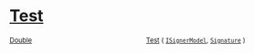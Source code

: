 # [Test](./OptimalDtwClassifier-100663869.md)



<sub>[Double](https://docs.microsoft.com/en-us/dotnet/api/System.Double)</sub><img width=200/><sub>[Test](./OptimalDtwClassifier-100663869.md) ( [`ISignerModel`](./../../../Pipeline/ISignerModel.md), [`Signature`](./../../../Signature.md) )</sub><br>


